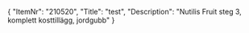 {
  "ItemNr": "210520",
  "Title": "test",
  "Description": "Nutilis Fruit steg 3, komplett kosttillägg, jordgubb"
}